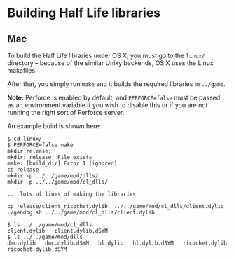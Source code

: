 Building Half Life libraries
============================

Mac
---
To build the Half Life libraries under OS X, you must go to the `linux/` directory – because of the similar Unixy backends, OS X uses the Linux makefiles.

After that, you simply run `make` and it builds the required libraries in `../game`.

**Note:** Perforce is enabled by default, and `PERFORCE=false` must be passed as an environment variable if you wish to disable this or if you are not running the right sort of Perforce server.

An example build is shown here:

```
$ cd linux/
$ PERFORCE=false make
mkdir release;
mkdir: release: File exists
make: [build_dir] Error 1 (ignored)
cd release
mkdir -p ../../game/mod/dlls/
mkdir -p ../../game/mod/cl_dlls/

... lots of lines of making the libraries

cp release/client_ricochet.dylib  ../../game/mod/cl_dlls/client.dylib
./gendbg.sh ../../game/mod/cl_dlls/client.dylib

$ ls ../../game/mod/cl_dlls
client.dylib   client.dylib.dSYM
$ ls ../../game/mod/dlls
dmc.dylib   dmc.dylib.dSYM   hl.dylib   hl.dylib.dSYM   ricochet.dylib   ricochet.dylib.dSYM
```
